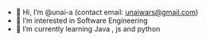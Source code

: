 - 👋 Hi, I’m @unai-a (contact email: unaiwars@gmail.com)
- 👀 I’m interested in Software Engineering 
- 🌱 I’m currently learning Java , js and python
<!---
unai-a/unai-a is a ✨ special ✨ repository because its `README.md` (this file) appears on your GitHub profile.
You can click the Preview link to take a look at your changes.
--->
